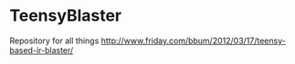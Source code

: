TeensyBlaster
=============

Repository for all things http://www.friday.com/bbum/2012/03/17/teensy-based-ir-blaster/